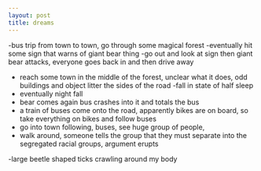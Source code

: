 ```yaml
---
layout: post
title: dreams
---
```


-bus trip from town to town, go through some magical forest
-eventually hit some sign that warns of giant bear thing
-go out and look at sign then giant bear attacks, everyone goes back in and
then drive away
- reach some town in the middle of the forest, unclear what it does, odd
buildings and object litter the sides of the road
-fall in state of half sleep
- eventually night fall
- bear comes again bus crashes into it and totals the bus
- a train of buses come onto the road, apparently bikes are on board, so take
everything on bikes and follow buses
- go into town following, buses, see huge group of people,
- walk around, someone tells the group that they must separate into the
  segregated racial groups, argument erupts

-large beetle shaped ticks crawling around my body
